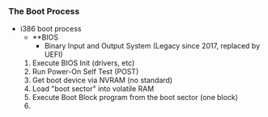 ### The Boot Process
- i386 boot process
	- **BIOS
		- Binary Input and Output System (Legacy since 2017, replaced by UEFI)
	1. Execute BIOS Init (drivers, etc)
	2. Run Power-On Self Test (POST)
	3. Get boot device via NVRAM (no standard)
	4. Load "boot sector" into volatile RAM
	5. Execute Boot Block program from the boot sector (one block)
	6. 


